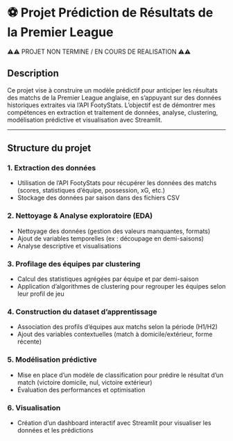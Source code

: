 # ⚽ **Projet Prédiction de Résultats de la Premier League**

⚠️⚠️ PROJET NON TERMINE / EN COURS DE REALISATION ⚠️⚠️

## Description  
Ce projet vise à construire un modèle prédictif pour anticiper les résultats des matchs de la Premier League anglaise, en s’appuyant sur des données historiques extraites via l’API FootyStats. L’objectif est de démontrer mes compétences en extraction et traitement de données, analyse, clustering, modélisation prédictive et visualisation avec Streamlit.

---

## Structure du projet

### 1. Extraction des données  
- Utilisation de l’API FootyStats pour récupérer les données des matchs (scores, statistiques d’équipe, possession, xG, etc.)  
- Stockage des données par saison dans des fichiers CSV

### 2. Nettoyage & Analyse exploratoire (EDA)  
- Nettoyage des données (gestion des valeurs manquantes, formats)  
- Ajout de variables temporelles (ex : découpage en demi-saisons)  
- Analyse descriptive et visualisations

### 3. Profilage des équipes par clustering  
- Calcul des statistiques agrégées par équipe et par demi-saison  
- Application d’algorithmes de clustering pour regrouper les équipes selon leur profil de jeu

### 4. Construction du dataset d’apprentissage  
- Association des profils d’équipes aux matchs selon la période (H1/H2)  
- Ajout des variables contextuelles (match à domicile/extérieur, forme récente)

### 5. Modélisation prédictive  
- Mise en place d’un modèle de classification pour prédire le résultat d’un match (victoire domicile, nul, victoire extérieur)  
- Évaluation des performances et optimisation

### 6. Visualisation  
- Création d’un dashboard interactif avec Streamlit pour visualiser les données et les prédictions
